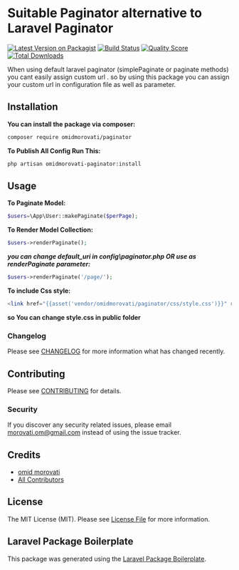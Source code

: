 # Suitable Paginator alternative to Laravel Paginator

[![Latest Version on Packagist](https://img.shields.io/packagist/v/omidmorovati/paginator.svg?style=flat-square)](https://packagist.org/packages/omidmorovati/paginator)
[![Build Status](https://img.shields.io/travis/omidmorovati/paginator/master.svg?style=flat-square)](https://travis-ci.org/omidmorovati/paginator)
[![Quality Score](https://img.shields.io/scrutinizer/g/omidmorovati/paginator.svg?style=flat-square)](https://scrutinizer-ci.com/g/omidmorovati/paginator)
[![Total Downloads](https://img.shields.io/packagist/dt/omidmorovati/paginator.svg?style=flat-square)](https://packagist.org/packages/omidmorovati/paginator)

When using default laravel paginator (simplePaginate or paginate methods) you cant easily 
assign custom url . so by using this package you can assign your custom url
in configuration file as well as parameter.
   
## Installation

**You can install the package via composer:**

```bash
composer require omidmorovati/paginator
```
**To Publish All Config Run This:**
```bash
php artisan omidmorovati-paginator:install
```

## Usage

**To Paginate Model:**
``` php
$users=\App\User::makePaginate($perPage);
```
**To Render Model Collection:**
``` php
$users->renderPaginate();
```
**_you can change default_uri in config\paginator.php
OR 
use as renderPaginate parameter:_**
``` php
$users->renderPaginate('/page/');
```

**To include Css style:**
``` php
<link href="{{asset('vendor/omidmorovati/paginator/css/style.css')}}" rel="stylesheet">
```

**so You can change style.css in public folder**


### Changelog

Please see [CHANGELOG](CHANGELOG.md) for more information what has changed recently.

## Contributing

Please see [CONTRIBUTING](CONTRIBUTING.md) for details.

### Security

If you discover any security related issues, please email morovati.om@gmail.com instead of using the issue tracker.

## Credits

- [omid morovati](https://github.com/omidmorovati)
- [All Contributors](../../contributors)

## License

The MIT License (MIT). Please see [License File](LICENSE.md) for more information.

## Laravel Package Boilerplate

This package was generated using the [Laravel Package Boilerplate](https://laravelpackageboilerplate.com).
